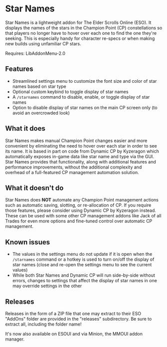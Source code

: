 # Star Names

Star Names is a lightweight addon for The Elder Scrolls Online (ESO). It displays the names of the stars in the Champion Point (CP) constellations so that players no longer have to hover over each one to find the one they're seeking.  This is especially handy for character re-specs or when making new builds using unfamiliar CP stars.

Requires: LibAddonMenu-2.0

## Features

* Streamlined settings menu to customize the font size and color of star names based on star type
* Optional custom keybind to toggle display of star names
* A `/starnames` command to disable, enable, or toggle display of star names
* Option to disable display of star names on the main CP screen only (to avoid an overcrowded look)

## What it does

Star Names makes manual Champion Point changes easier and more convenient by eliminating the need to hover over each star in order to see its name.  It is based in part on code from Dynamic CP by Kyzeragon which automatically exposes in-game data like star name and type via the GUI. Star Names provides that functionality, along with additional features and performance improvements, without the additional complexity and overhead of a full-featured CP management automation solution.

## What it doesn't do

Star Names does **NOT** automate any Champion Point management actions such as automatic saving, slotting, or re-allocation of CP.  If you require those features, please consider using Dynamic CP by Kyzeragon instead.  These can be used with some other CP management addons like Jack of all Trades for even more options and fine-tuned control over automatic CP management.

## Known issues

* The values in the settings menu do not update if it is open when the `/starnames` command or a hotkey is used to turn on/off the display of star names (close and re-open the settings menu to see the current values)
* While both Star Names and Dynamic CP will run side-by-side without errors, changes to settings that affect the display of star names in one may override settings in the other

## Releases

Releases in the form of a ZIP file that one may extract to their ESO "AddOns" folder are provided in the "releases" subdirectory.  Be sure to extract all, including the folder name!

It's now also available on ESOUI and via Minion, the MMOUI addon manager.
